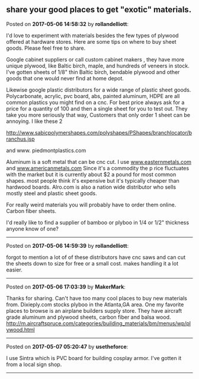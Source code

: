 ## share your good places to get "exotic" materials.
Posted on **2017-05-06 14:58:32** by **rollandelliott**:

I'd love to experiment with materials besides the few types of plywood offered at hardware stores. Here are some tips on where to buy sheet goods. Please feel free to share. 

Google cabinet suppliers or call custom cabinet makers , they have more unique plywood, like Baltic birch, maple, and hundreds of veneers in stock. I've gotten sheets of 1/8" thin Baltic birch, bendable plywood and other goods that one would never find at home depot. 



Likewise google plastic distributors for a wide range of plastic sheet goods. Polycarbonate, acrylic, pvc board, abs, painted aluminum, HDPE are all common plastics you might find on a cnc.  For best price always ask for a price for a quantity of 100 and then a single sheet for you to test out. They take you more seriously that way, Customers that only order 1 sheet can be annoying.  I like these 2

http://www.sabicpolymershapes.com/polyshapes/PShapes/branchlocator/branchus.jsp

and www. piedmontplastics.com



Aluminum is a soft metal that can be cnc cut. I use www.easternmetals.com and www.americanmetals.com Since it's a commodity the p rice fluctuates with the market but it is currently about $2 a pound for most common shapes. most people think it's expensive but it's typically cheaper than hardwood boards. Alro.com is also a nation wide distributor who sells mostly steel and plastic sheet goods. 



For really weird materials you will probably have to order them online. Carbon fiber sheets. 



I'd really like to find a supplier of bamboo or plyboo in 1/4 or 1/2" thickness anyone know of one?

---

Posted on **2017-05-06 14:59:39** by **rollandelliott**:

forgot to mention a lot of of these distributors have cnc saws and can cut the sheets down to size for free or a small cost. makes handling it a lot easier.

---

Posted on **2017-05-06 17:03:39** by **MakerMark**:

Thanks for sharing. Can't have too many cool places to buy new materials from. Dixieply.com stocks plyboo in the Atlanta,GA area. One my favorite places to browse is an airplane builders supply store. They have aircraft grade aluminum and plywood sheets, carbon fiber and balsa wood.  http://m.aircraftspruce.com/categories/building_materials/bm/menus/wp/plywood.html

---

Posted on **2017-05-07 05:20:47** by **usetheforce**:

I use Sintra which is PVC board for building cosplay armor. I've gotten it from a local sign shop.

---

